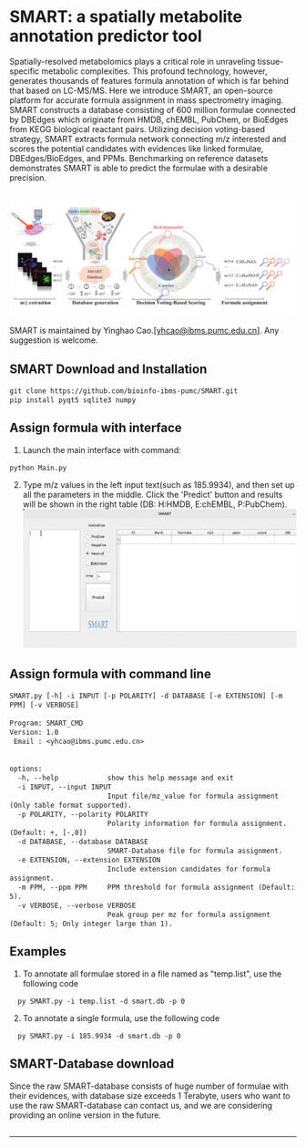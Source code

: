 # SMART: a spatially metabolite annotation predictor tool
Spatially-resolved metabolomics plays a critical role in unraveling tissue-specific metabolic complexities. This profound technology, however, generates thousands of features formula annotation of which is far behind that based on LC-MS/MS. Here we introduce SMART, an open-source platform for accurate formula assignment in mass spectrometry imaging. SMART constructs a database consisting of 600 million formulae connected by DBEdges which originate from HMDB, chEMBL, PubChem, or BioEdges from KEGG biological reactant pairs. Utilizing decision voting-based strategy, SMART extracts formula network connecting m/z interested and scores the potential candidates with evidences like linked formulae, DBEdges/BioEdges, and PPMs. Benchmarking on reference datasets demonstrates SMART is able to predict the formulae with a desirable precision.<br><br>

<div align="center"> <img src="https://github.com/bioinfo-ibms-pumc/SMART/blob/main/workflows.png"> </div>


SMART is maintained by Yinghao Cao.[yhcao@ibms.pumc.edu.cn]. Any suggestion is welcome.



## SMART Download and Installation
```
git clone https://github.com/bioinfo-ibms-pumc/SMART.git
pip install pyqt5 sqlite3 numpy
```
## Assign formula with interface
1. Launch the main interface with command:
```
python Main.py
```
2. Type m/z values in the left input text(such as 185.9934), and then set up all the parameters in the middle. Click the 'Predict' button and results will be shown in the right table (DB: H:HMDB, E:chEMBL, P:PubChem).
![image](https://github.com/bioinfo-ibms-pumc/SMART/blob/main/interface.gif) 

## Assign formula with command line

```  
SMART.py [-h] -i INPUT [-p POLARITY] -d DATABASE [-e EXTENSION] [-m PPM] [-v VERBOSE]

Program: SMART_CMD
Version: 1.0
 Email : <yhcao@ibms.pumc.edu.cn>
      

options:
  -h, --help            show this help message and exit
  -i INPUT, --input INPUT
                        Input file/mz_value for formula assignment (Only table format supported).
  -p POLARITY, --polarity POLARITY
                        Polarity information for formula assignment. (Default: +, [-,0])
  -d DATABASE, --database DATABASE
                        SMART-Database file for formula assignment.
  -e EXTENSION, --extension EXTENSION
                        Include extension candidates for formula assignment.
  -m PPM, --ppm PPM     PPM threshold for formula assignment (Default: 5).
  -v VERBOSE, --verbose VERBOSE
                        Peak group per mz for formula assignment (Default: 5; Only integer large than 1).

```
## Examples
1. To annotate all formulae stored in a file named as "temp.list", use the following code
```
  py SMART.py -i temp.list -d smart.db -p 0
```
2. To annotate a single formula, use the following code
```
  py SMART.py -i 185.9934 -d smart.db -p 0
```

## SMART-Database download
Since the raw SMART-database consists of huge number of formulae with their evidences, with database size exceeds 1 Terabyte, users who want to use the raw SMART-database can contact us, and we are considering providing an online version in the future.
##

---

